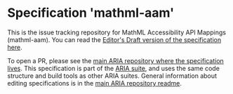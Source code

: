 # Specification 'mathml-aam'

This is the issue tracking repository for MathML Accessibility API Mappings (mathml-aam). You can read the [Editor's Draft version of the specification here](https://w3c.github.io/mathml-aam/).

To open a PR, please see the [main ARIA repository where the specification lives](https://github.com/w3c/mathml-aam). This specification is part of the [ARIA suite](https://www.w3.org/WAI/ARIA/deliverables), and uses the same code structure and build tools as other ARIA suites. General information about editing specifications is in the [main ARIA repository readme](https://github.com/w3c/aria/).
